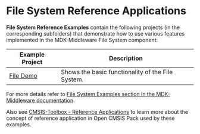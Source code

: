 # File System Reference Applications

**File System Reference Examples** contain the following projects (in the corresponding subfolders) that demonstrate how to use various features implemented in the MDK-Middleware File System component:

| Example Project          | Description                                       |
|--------------------------|---------------------------------------------------|
| [File Demo](./File_Demo) | Shows the basic functionality of the File System. |

For more details refer to [File System Examples section in the MDK-Middleware documentation](https://arm-software.github.io/MDK-Middleware/latest/FileSystem/examples.html).

Also see [CMSIS-Toolbox - Reference Applications](https://github.com/Open-CMSIS-Pack/cmsis-toolbox/blob/main/docs/ReferenceApplications.md) to learn more about the concept of reference application in Open CMSIS Pack used by these examples.
